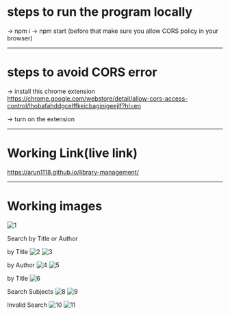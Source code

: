 # steps to run the program locally

-> npm i
-> npm start
(before that make sure you allow CORS policy in your browser)


---------------------------------------------------------------------------------------


# steps to avoid CORS error

-> install this chrome extension
https://chrome.google.com/webstore/detail/allow-cors-access-control/lhobafahddgcelffkeicbaginigeejlf?hl=en

-> turn on the extension


---------------------------------------------------------------------------------------


# Working Link(live link)

https://arun1118.github.io/library-management/


---------------------------------------------------------------------------------------


# Working images
![1](https://user-images.githubusercontent.com/72092835/222353623-1bdcb39f-ae8c-43d8-b109-0c90eb695984.png)


Search by Title or Author

by Title
![2](https://user-images.githubusercontent.com/72092835/222354806-05a50de6-48db-4a37-8c22-8855cdff5c3e.png)
![3](https://user-images.githubusercontent.com/72092835/222354818-3f45a210-8b4b-4ddc-ab08-a4838d7e1d26.png)

by Author
![4](https://user-images.githubusercontent.com/72092835/222354495-e9938f25-524f-4d8b-8201-9d5c9884c9a3.png)
![5](https://user-images.githubusercontent.com/72092835/222354541-c50dab50-7345-4dec-890b-0e8f8726ee46.png)



by Title
![6](https://user-images.githubusercontent.com/72092835/222354033-95277a13-cc2c-40f7-859d-6f3f2f8716ae.png)


Search Subjects
![8](https://user-images.githubusercontent.com/72092835/222354187-01bd338c-b058-40a0-a542-3530c02bcbb4.png)
![9](https://user-images.githubusercontent.com/72092835/222354217-ea387073-06d2-4528-8e0e-2c765266adec.png)


Invalid Search
![10](https://user-images.githubusercontent.com/72092835/222354281-8d56b15f-1dac-444f-8ab7-bb37559608ff.png)
![11](https://user-images.githubusercontent.com/72092835/222354301-fb3a2672-988d-4806-be52-35fc9c686f56.png)







